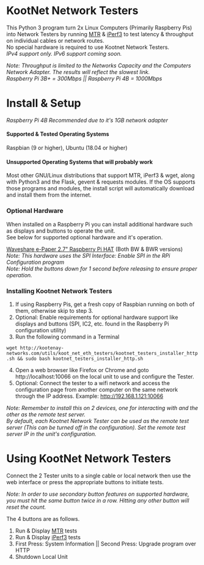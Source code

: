 # KootNet Network Testers
This Python 3 program turn 2x Linux Computers (Primarily Raspberry Pis) into Network Testers by running 
[MTR](https://www.bitwizard.nl/mtr/) & [iPerf3](https://iperf.fr/) 
to test latency & throughput on individual cables or network routes.  
No special hardware is required to use Kootnet Network Testers.  
_IPv4 support only.  IPv6 support coming soon._

_Note: Throughput is limited to the Networks Capacity and the Computers Network Adapter. The results will reflect the slowest link.  
Raspberry Pi 3B+ = 300Mbps || Raspberry Pi 4B = 1000Mbps_

Install & Setup
====================
_Raspberry Pi 4B Recommended due to it's 1GB network adapter_  
#### Supported & Tested Operating Systems
Raspbian (9 or higher), Ubuntu (18.04 or higher)  
#### Unsupported Operating Systems that will probably work
Most other GNU/Linux distributions that support MTR, iPerf3 & wget, along with Python3 and the Flask, gevent & requests modules.
If the OS supports those programs and modules, the install script will automatically download and install them from the internet.

### Optional Hardware
When installed on a Raspberry Pi you can install additional hardware such as displays and buttons to operate the unit.  
See below for supported optional hardware and it's operation.  

[Waveshare e-Paper 2.7" Raspberry Pi HAT](https://www.waveshare.com/wiki/2.7inch_e-Paper_HAT) (Both BW & BWR versions)  
_Note: This hardware uses the SPI Interface: Enable SPI in the RPi Configuration program_  
_Note: Hold the buttons down for 1 second before releasing to ensure proper operation._

### Installing Kootnet Network Testers
1. If using Raspberry Pis, get a fresh copy of Raspbian running on both of them, otherwise skip to step 3.
2. Optional: Enable requirements for optional hardware support like displays and buttons (SPI, IC2, etc. found in the Raspberry Pi configuration utility)
3. Run the following command in a Terminal

```wget http://kootenay-networks.com/utils/koot_net_eth_testers/kootnet_testers_installer_http.sh && sudo bash kootnet_testers_installer_http.sh```

4. Open a web browser like Firefox or Chrome and goto http://localhost:10066 on the local unit to use and configure the Tester.
5. Optional: Connect the tester to a wifi network and access the configuration page from another computer on the same network through the IP address. Example: http://192.168.1.121:10066

_Note: Remember to install this on 2 devices, one for interacting with and the other as the remote test server.  
By default, each Kootnet Network Tester can be used as the remote test server (This can be turned off in the configuration).
Set the remote test server IP in the unit's configuration._ 

Using KootNet Network Testers
====================
Connect the 2 Tester units to a single cable or local network then use the web interface or press the appropriate buttons to initiate tests.  

_Note: In order to use secondary button features on supported hardware, you must hit the same button twice in a row. 
Hitting any other button will reset the count._

The 4 buttons are as follows.
1. Run & Display [MTR](https://www.bitwizard.nl/mtr/) tests
2. Run & Display [iPerf3](https://iperf.fr/) tests
3. First Press: System Information || Second Press: Upgrade program over HTTP
4. Shutdown Local Unit
